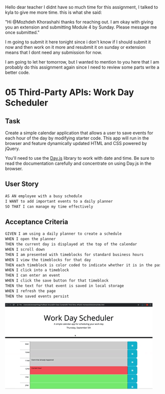 Hello dear teacher I didnt have so much time for this assignment, I talked to kyla to give me more time. this is what she said:

"Hi @Mozhdeh Khorashahi
 thanks for reaching out. I am okay with giving you an extension and submitting Module 4 by Sunday. Please message me once submitted."
 
I m going to submit it here tonight since i don't know if I should submit it now and then work on it more and resubmit it on sunday or extension means that I dont need any submission for now. 

I am going to let her tomorrow, but I wanted to mention to you here that I am probably do this assignment again since I need to review some parts write a better code.

# 05 Third-Party APIs: Work Day Scheduler

## Task

Create a simple calendar application that allows a user to save events for each hour of the day by modifying starter code. This app will run in the browser and feature dynamically updated HTML and CSS powered by jQuery.

You'll need to use the [Day.js](https://day.js.org/en/) library to work with date and time. Be sure to read the documentation carefully and concentrate on using Day.js in the browser.

## User Story

```md
AS AN employee with a busy schedule
I WANT to add important events to a daily planner
SO THAT I can manage my time effectively
```

## Acceptance Criteria

```md
GIVEN I am using a daily planner to create a schedule
WHEN I open the planner
THEN the current day is displayed at the top of the calendar
WHEN I scroll down
THEN I am presented with timeblocks for standard business hours
WHEN I view the timeblocks for that day
THEN each timeblock is color coded to indicate whether it is in the past, present, or future
WHEN I click into a timeblock
THEN I can enter an event
WHEN I click the save button for that timeblock
THEN the text for that event is saved in local storage
WHEN I refresh the page
THEN the saved events persist
```
![A user clicks on slots on the color-coded calendar and edits the events.](./Assets/05-third-party-apis-homework-demo.gif)


